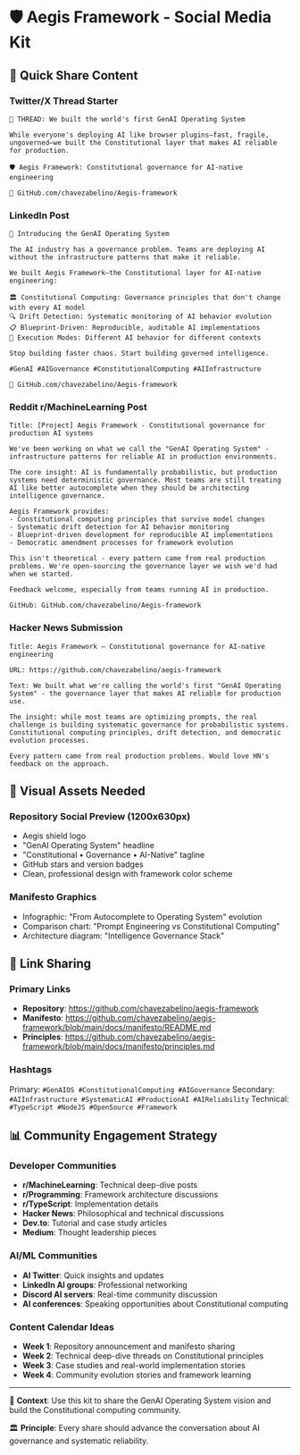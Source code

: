 # 🛡️ Aegis Framework - Social Media Kit

## 📱 Quick Share Content

### Twitter/X Thread Starter

```
🧵 THREAD: We built the world's first GenAI Operating System

While everyone's deploying AI like browser plugins—fast, fragile, ungoverned—we built the Constitutional layer that makes AI reliable for production.

🛡️ Aegis Framework: Constitutional governance for AI-native engineering

🔗 GitHub.com/chavezabelino/Aegis-framework
```

### LinkedIn Post

```
🚀 Introducing the GenAI Operating System

The AI industry has a governance problem. Teams are deploying AI without the infrastructure patterns that make it reliable.

We built Aegis Framework—the Constitutional layer for AI-native engineering:

🏛️ Constitutional Computing: Governance principles that don't change with every AI model
🔍 Drift Detection: Systematic monitoring of AI behavior evolution
📋 Blueprint-Driven: Reproducible, auditable AI implementations
🎯 Execution Modes: Different AI behavior for different contexts

Stop building faster chaos. Start building governed intelligence.

#GenAI #AIGovernance #ConstitutionalComputing #AIInfrastructure

🔗 GitHub.com/chavezabelino/Aegis-framework
```

### Reddit r/MachineLearning Post

```
Title: [Project] Aegis Framework - Constitutional governance for production AI systems

We've been working on what we call the "GenAI Operating System" - infrastructure patterns for reliable AI in production environments.

The core insight: AI is fundamentally probabilistic, but production systems need deterministic governance. Most teams are still treating AI like better autocomplete when they should be architecting intelligence governance.

Aegis Framework provides:
- Constitutional computing principles that survive model changes
- Systematic drift detection for AI behavior monitoring
- Blueprint-driven development for reproducible AI implementations
- Democratic amendment processes for framework evolution

This isn't theoretical - every pattern came from real production problems. We're open-sourcing the governance layer we wish we'd had when we started.

Feedback welcome, especially from teams running AI in production.

GitHub: GitHub.com/chavezabelino/Aegis-framework
```

### Hacker News Submission

```
Title: Aegis Framework – Constitutional governance for AI-native engineering

URL: https://github.com/chavezabelino/aegis-framework

Text: We built what we're calling the world's first "GenAI Operating System" - the governance layer that makes AI reliable for production use.

The insight: while most teams are optimizing prompts, the real challenge is building systematic governance for probabilistic systems. Constitutional computing principles, drift detection, and democratic evolution processes.

Every pattern came from real production problems. Would love HN's feedback on the approach.
```

## 🎨 Visual Assets Needed

### Repository Social Preview (1200x630px)

- Aegis shield logo
- "GenAI Operating System" headline
- "Constitutional • Governance • AI-Native" tagline
- GitHub stars and version badges
- Clean, professional design with framework color scheme

### Manifesto Graphics

- Infographic: "From Autocomplete to Operating System" evolution
- Comparison chart: "Prompt Engineering vs Constitutional Computing"
- Architecture diagram: "Intelligence Governance Stack"

## 🔗 Link Sharing

### Primary Links

- __Repository__: <https://github.com/chavezabelino/aegis-framework>
- __Manifesto__: <https://github.com/chavezabelino/aegis-framework/blob/main/docs/manifesto/README.md>
- __Principles__: <https://github.com/chavezabelino/aegis-framework/blob/main/docs/manifesto/principles.md>

### Hashtags

Primary: `#GenAIOS #ConstitutionalComputing #AIGovernance` Secondary:
`#AIInfrastructure #SystematicAI #ProductionAI #AIReliability` Technical: `#TypeScript #NodeJS #OpenSource #Framework`

## 📊 Community Engagement Strategy

### Developer Communities

- __r/MachineLearning__: Technical deep-dive posts
- __r/Programming__: Framework architecture discussions
- __r/TypeScript__: Implementation details
- __Hacker News__: Philosophical and technical discussions
- __Dev.to__: Tutorial and case study articles
- __Medium__: Thought leadership pieces

### AI/ML Communities

- __AI Twitter__: Quick insights and updates
- __LinkedIn AI groups__: Professional networking
- __Discord AI servers__: Real-time community discussion
- __AI conferences__: Speaking opportunities about Constitutional computing

### Content Calendar Ideas

- __Week 1__: Repository announcement and manifesto sharing
- __Week 2__: Technical deep-dive threads on Constitutional principles
- __Week 3__: Case studies and real-world implementation stories
- __Week 4__: Community evolution stories and framework learning

---

📖 __Context__: Use this kit to share the GenAI Operating System vision and build the Constitutional computing
community.

🏛️ __Principle__: Every share should advance the conversation about AI governance and systematic reliability.
